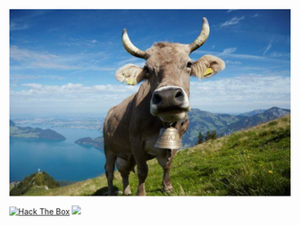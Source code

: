 <img src="assets/cow.jpg">

<a href="https://app.hackthebox.com/profile/436295"><image src="https://www.hackthebox.eu/badge/image/436295" alt="Hack The Box" style="max-width: 256px; display: inline"></a>
<a href="https://tryhackme.com/p/nostromosec"><image src="https://raw.githubusercontent.com/mischaduebendorfer/mischaduebendorfer/main/assets/thm_propic.png" style="max-width: 256px; display: inline"></a>

<!--
**mischaduebendorfer/mischaduebendorfer** is a ✨ _special_ ✨ repository because its `README.md` (this file) appears on your GitHub profile.

Here are some ideas to get you started:

- 🔭 I’m currently working on ...
- 🌱 I’m currently learning ...
- 👯 I’m looking to collaborate on ...
- 🤔 I’m looking for help with ...
- 💬 Ask me about ...
- 📫 How to reach me: ...
- 😄 Pronouns: ...
- ⚡ Fun fact: ...
-->
